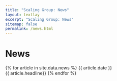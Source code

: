 ```yaml
---
title: "Scaling Group: News"
layout: textlay
excerpt: "Scaling Group: News"
sitemap: false
permalink: /news.html
---
```


# News

{% for article in site.data.news %}
{{ article.date }} <br> {{ article.headline}}
{% endfor %}
